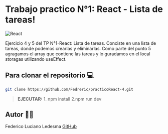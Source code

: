 # Trabajo practico N°1: React - Lista de tareas!

![React](https://blog.wildix.com/wp-content/uploads/2020/06/react-logo.jpg)

Ejercicio 4 y 5 del TP N°1-React: Lista de tareas.
Conciste en una lista de tareas, donde podemos crearlas y eliminarlas. Como parte del punto 5 agragamos el array que contiene las tareas y lo guradamos en el local storagas utilizando useEffect.


## Para clonar el repositorio 💻

```bash
git clone https://github.com/Fedreric/practicoReact-4.git
```
>**EJECUTAR:** 1. npm install 2.npm run dev 

## Autor 👨‍💻
 Federico Luciano Ledesma [GitHub](https://github.com/Fedreric)

